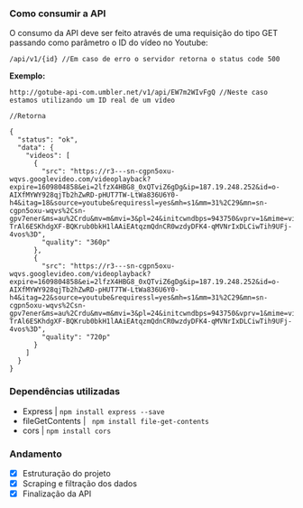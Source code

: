 ### Como consumir a API

O consumo da API deve ser feito através de uma requisição do tipo GET passando como parâmetro o ID do vídeo no Youtube: 

```` /api/v1/{id} //Em caso de erro o servidor retorna o status code 500 ```` 

**Exemplo:**
````
http://gotube-api-com.umbler.net/v1/api/EW7m2WIvFgQ //Neste caso estamos utilizando um ID real de um vídeo

//Retorna

{
  "status": "ok",
  "data": {
    "videos": [
      {
        "src": "https://r3---sn-cgpn5oxu-wqvs.googlevideo.com/videoplayback?expire=1609804858&ei=2lfzX4HBG8_0xQTviZ6gDg&ip=187.19.248.252&id=o-AIXfMYWY928qjTb2hZwRD-pHUT7TW-LtWa836U6Y0-h4&itag=18&source=youtube&requiressl=yes&mh=s1&mm=31%2C29&mn=sn-cgpn5oxu-wqvs%2Csn-gpv7ener&ms=au%2Crdu&mv=m&mvi=3&pl=24&initcwndbps=943750&vprv=1&mime=video%2Fmp4&ns=1C86nUjEIqkTl6Aj526KJ3EF&gir=yes&clen=72040956&ratebypass=yes&dur=1867.766&lmt=1604900132706607&mt=1609782997&fvip=3&c=WEB&txp=6410222&n=dPs6LN7avfu9r9tg&sparams=expire%2Cei%2Cip%2Cid%2Citag%2Csource%2Crequiressl%2Cvprv%2Cmime%2Cns%2Cgir%2Cclen%2Cratebypass%2Cdur%2Clmt&sig=AOq0QJ8wRgIhAIwSxeDcoEW5A_jyH7c5UDltPtQhQ723J5La2VQUxv80AiEAkjphHsjQPiPL20w9m5O1y_1NpgskxpVA_J8xXABljR4%3D&lsparams=mh%2Cmm%2Cmn%2Cms%2Cmv%2Cmvi%2Cpl%2Cinitcwndbps&lsig=AG3C_xAwRgIhAPyJNvEuM1yfuvLG-TrAl6ESKhdgXF-BQKrub0bkH1lAAiEAtqzmQdnCR0wzdyDFK4-qMVNrIxDLCiwTih9UFj-4vos%3D",
        "quality": "360p"
      },
      {
        "src": "https://r3---sn-cgpn5oxu-wqvs.googlevideo.com/videoplayback?expire=1609804858&ei=2lfzX4HBG8_0xQTviZ6gDg&ip=187.19.248.252&id=o-AIXfMYWY928qjTb2hZwRD-pHUT7TW-LtWa836U6Y0-h4&itag=22&source=youtube&requiressl=yes&mh=s1&mm=31%2C29&mn=sn-cgpn5oxu-wqvs%2Csn-gpv7ener&ms=au%2Crdu&mv=m&mvi=3&pl=24&initcwndbps=943750&vprv=1&mime=video%2Fmp4&ns=1C86nUjEIqkTl6Aj526KJ3EF&ratebypass=yes&dur=1867.766&lmt=1604933310166762&mt=1609782997&fvip=3&c=WEB&txp=5516222&n=dPs6LN7avfu9r9tg&sparams=expire%2Cei%2Cip%2Cid%2Citag%2Csource%2Crequiressl%2Cvprv%2Cmime%2Cns%2Cratebypass%2Cdur%2Clmt&sig=AOq0QJ8wRQIgGcc_8C_qeLh5Crdbd2CnSzrODjeNOUtvyNokCqtFDe4CIQDezfdYyYQ_bHwCWesfQjZm_P1x5uepccxyQ4LpEdQN0w%3D%3D&lsparams=mh%2Cmm%2Cmn%2Cms%2Cmv%2Cmvi%2Cpl%2Cinitcwndbps&lsig=AG3C_xAwRgIhAPyJNvEuM1yfuvLG-TrAl6ESKhdgXF-BQKrub0bkH1lAAiEAtqzmQdnCR0wzdyDFK4-qMVNrIxDLCiwTih9UFj-4vos%3D",
        "quality": "720p"
      }
    ]
  }
}

````


### Dependências utilizadas

- Express | ```` npm install express --save ````
- fileGetContents | ````  npm install file-get-contents ````
- cors | ```` npm install cors ````
### Andamento
- [x] Estruturação do projeto
- [x] Scraping e filtração dos dados
- [x] Finalização da API
